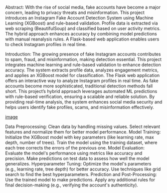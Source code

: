 Abstract:
    With the rise of social media, fake accounts have become a major concern, leading to privacy threats and misinformation. 
    This project introduces an Instagram Fake Account Detection System using Machine Learning (XGBoost) and rule-based validation. 
    Profile data is extracted via web scraping (BeautifulSoup) and classified based on user activity metrics. 
    The hybrid approach enhances accuracy by combining model predictions with manual reanalysis rules. 
    A Flask-based web application enables users to check Instagram profiles in real time.

Introduction:
    The growing presence of fake Instagram accounts contributes to spam, fraud, and misinformation, making detection essential. 
    This project integrates machine learning and rule-based validation to enhance detection accuracy. 
    The system extracts profile data, analyzes engagement metrics, and applies an XGBoost model for classification. 
    The Flask web application offers an interactive way to analyze Instagram profiles in real time.
    As fake accounts become more sophisticated, traditional detection methods fall short. 
    This project’s hybrid approach leverages automated ML predictions with rule-based verification, ensuring a scalable and reliable solution. 
    By providing real-time analysis, the system enhances social media security and helps users identify fake profiles, scams, and misinformation effectively.

[image](https://github.com/user-attachments/assets/5f682c5a-9052-48e7-a487-e27d5da2dd05)

Data Preprocessing:
Clean data by handling missing values.
Select relevant features and normalize them for better model performance.
Model Training:
Initialize the XGBoost model with key parameters (like learning rate, max depth, number of trees).
Train the model using the training dataset, where each tree corrects the errors of the previous one.
Model Evaluation:
Evaluate the model's performance using metrics like accuracy and precision.
Make predictions on test data to assess how well the model generalizes.
Hyperparameter Tuning:
Optimize the model's parameters (e.g., learning rate, tree depth) for better accuracy.
Use techniques like grid search to find the best hyperparameters.
Prediction and Post-Processing:
Use the trained model to make predictions.
Apply any additional rules for final decision-making (e.g., verifying the account's authenticity).






